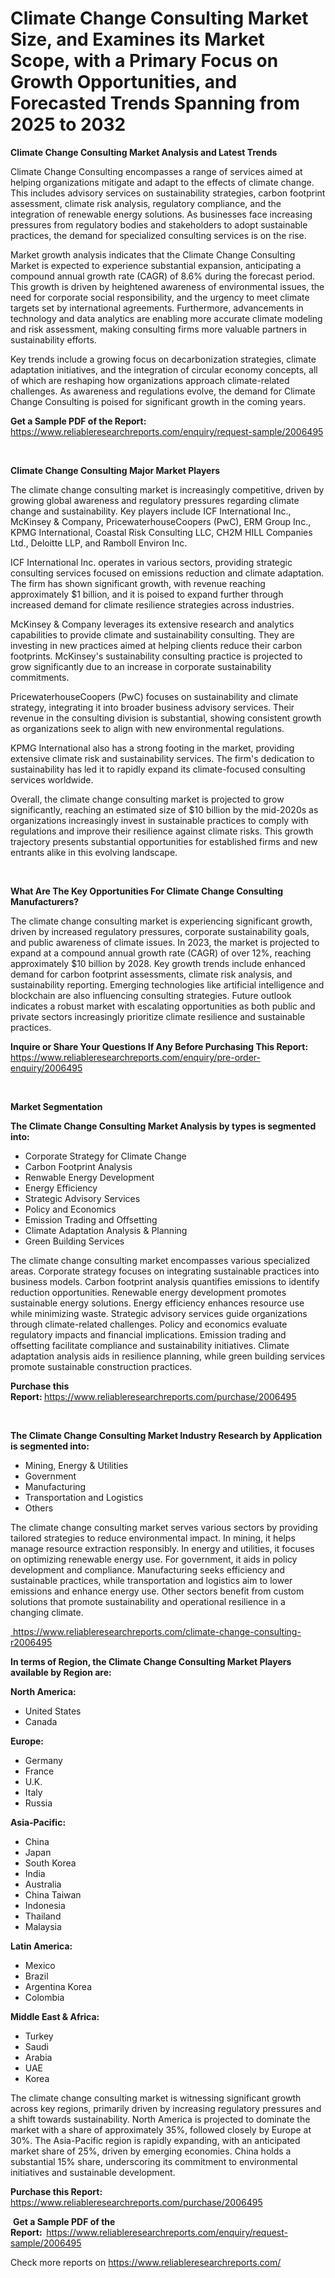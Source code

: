 <p><h1>Climate Change Consulting Market Size, and Examines its Market Scope, with a Primary Focus on Growth Opportunities, and Forecasted Trends Spanning from 2025 to 2032</h1></p><p><strong>Climate Change Consulting Market Analysis and Latest Trends</strong></p>
<p><p>Climate Change Consulting encompasses a range of services aimed at helping organizations mitigate and adapt to the effects of climate change. This includes advisory services on sustainability strategies, carbon footprint assessment, climate risk analysis, regulatory compliance, and the integration of renewable energy solutions. As businesses face increasing pressures from regulatory bodies and stakeholders to adopt sustainable practices, the demand for specialized consulting services is on the rise.</p><p>Market growth analysis indicates that the Climate Change Consulting Market is expected to experience substantial expansion, anticipating a compound annual growth rate (CAGR) of 8.6% during the forecast period. This growth is driven by heightened awareness of environmental issues, the need for corporate social responsibility, and the urgency to meet climate targets set by international agreements. Furthermore, advancements in technology and data analytics are enabling more accurate climate modeling and risk assessment, making consulting firms more valuable partners in sustainability efforts. </p><p>Key trends include a growing focus on decarbonization strategies, climate adaptation initiatives, and the integration of circular economy concepts, all of which are reshaping how organizations approach climate-related challenges. As awareness and regulations evolve, the demand for Climate Change Consulting is poised for significant growth in the coming years.</p></p>
<p><strong>Get a Sample PDF of the Report:&nbsp;</strong> <a href="https://www.reliableresearchreports.com/enquiry/request-sample/2006495?utm_campaign=2395&utm_medium=2&utm_source=Github&utm_content=ia&utm_term=10032025&utm_id=climate-change-consulting">https://www.reliableresearchreports.com/enquiry/request-sample/2006495</a></p>
<p>&nbsp;</p>
<p><strong>Climate Change Consulting Major Market Players</strong></p>
<p><p>The climate change consulting market is increasingly competitive, driven by growing global awareness and regulatory pressures regarding climate change and sustainability. Key players include ICF International Inc., McKinsey & Company, PricewaterhouseCoopers (PwC), ERM Group Inc., KPMG International, Coastal Risk Consulting LLC, CH2M HILL Companies Ltd., Deloitte LLP, and Ramboll Environ Inc. </p><p>ICF International Inc. operates in various sectors, providing strategic consulting services focused on emissions reduction and climate adaptation. The firm has shown significant growth, with revenue reaching approximately $1 billion, and it is poised to expand further through increased demand for climate resilience strategies across industries.</p><p>McKinsey & Company leverages its extensive research and analytics capabilities to provide climate and sustainability consulting. They are investing in new practices aimed at helping clients reduce their carbon footprints. McKinsey's sustainability consulting practice is projected to grow significantly due to an increase in corporate sustainability commitments.</p><p>PricewaterhouseCoopers (PwC) focuses on sustainability and climate strategy, integrating it into broader business advisory services. Their revenue in the consulting division is substantial, showing consistent growth as organizations seek to align with new environmental regulations.</p><p>KPMG International also has a strong footing in the market, providing extensive climate risk and sustainability services. The firm's dedication to sustainability has led it to rapidly expand its climate-focused consulting services worldwide.</p><p>Overall, the climate change consulting market is projected to grow significantly, reaching an estimated size of $10 billion by the mid-2020s as organizations increasingly invest in sustainable practices to comply with regulations and improve their resilience against climate risks. This growth trajectory presents substantial opportunities for established firms and new entrants alike in this evolving landscape.</p></p>
<p>&nbsp;</p>
<p><strong>What Are The Key Opportunities For Climate Change Consulting Manufacturers?</strong></p>
<p><p>The climate change consulting market is experiencing significant growth, driven by increased regulatory pressures, corporate sustainability goals, and public awareness of climate issues. In 2023, the market is projected to expand at a compound annual growth rate (CAGR) of over 12%, reaching approximately $10 billion by 2028. Key growth trends include enhanced demand for carbon footprint assessments, climate risk analysis, and sustainability reporting. Emerging technologies like artificial intelligence and blockchain are also influencing consulting strategies. Future outlook indicates a robust market with escalating opportunities as both public and private sectors increasingly prioritize climate resilience and sustainable practices.</p></p>
<p><strong>Inquire or Share Your Questions If Any Before Purchasing This Report:</strong> <a href="https://www.reliableresearchreports.com/enquiry/pre-order-enquiry/2006495?utm_campaign=2395&utm_medium=2&utm_source=Github&utm_content=ia&utm_term=10032025&utm_id=climate-change-consulting">https://www.reliableresearchreports.com/enquiry/pre-order-enquiry/2006495</a></p>
<p>&nbsp;</p>
<p><strong>Market Segmentation</strong></p>
<p><strong>The Climate Change Consulting Market Analysis by types is segmented into:</strong></p>
<p><ul><li>Corporate Strategy for Climate Change</li><li>Carbon Footprint Analysis</li><li>Renwable Energy Development</li><li>Energy Efficiency</li><li>Strategic Advisory Services</li><li>Policy and Economics</li><li>Emission Trading and Offsetting</li><li>Climate Adaptation Analysis & Planning</li><li>Green Building Services</li></ul></p>
<p><p>The climate change consulting market encompasses various specialized areas. Corporate strategy focuses on integrating sustainable practices into business models. Carbon footprint analysis quantifies emissions to identify reduction opportunities. Renewable energy development promotes sustainable energy solutions. Energy efficiency enhances resource use while minimizing waste. Strategic advisory services guide organizations through climate-related challenges. Policy and economics evaluate regulatory impacts and financial implications. Emission trading and offsetting facilitate compliance and sustainability initiatives. Climate adaptation analysis aids in resilience planning, while green building services promote sustainable construction practices.</p></p>
<p><strong>Purchase this Report:&nbsp;</strong><a href="https://www.reliableresearchreports.com/purchase/2006495?utm_campaign=2395&utm_medium=2&utm_source=Github&utm_content=ia&utm_term=10032025&utm_id=climate-change-consulting">https://www.reliableresearchreports.com/purchase/2006495</a></p>
<p>&nbsp;</p>
<p><strong>The Climate Change Consulting Market Industry Research by Application is segmented into:</strong></p>
<p><ul><li>Mining, Energy & Utilities</li><li>Government</li><li>Manufacturing</li><li>Transportation and Logistics</li><li>Others</li></ul></p>
<p><p>The climate change consulting market serves various sectors by providing tailored strategies to reduce environmental impact. In mining, it helps manage resource extraction responsibly. In energy and utilities, it focuses on optimizing renewable energy use. For government, it aids in policy development and compliance. Manufacturing seeks efficiency and sustainable practices, while transportation and logistics aim to lower emissions and enhance energy use. Other sectors benefit from custom solutions that promote sustainability and operational resilience in a changing climate.</p></p>
<p><a href="https://www.reliableresearchreports.com/climate-change-consulting-r2006495?utm_campaign=2395&utm_medium=2&utm_source=Github&utm_content=ia&utm_term=10032025&utm_id=climate-change-consulting">&nbsp;https://www.reliableresearchreports.com/climate-change-consulting-r2006495</a></p>
<p><strong>In terms of Region, the Climate Change Consulting Market Players available by Region are:</strong></p>
<p>
    <p> <strong> North America: </strong>
        <ul>
            <li>United States</li>
            <li>Canada</li>
        </ul>
        </p> 
    <p> <strong> Europe: </strong>
        <ul>
            <li>Germany</li>
            <li>France</li>
            <li>U.K.</li>
            <li>Italy</li>
            <li>Russia</li>
        </ul>
        </p> 
    <p> <strong> Asia-Pacific: </strong>
        <ul>
            <li>China</li>
            <li>Japan</li>
            <li>South Korea</li>
            <li>India</li>
            <li>Australia</li>
            <li>China Taiwan</li>
            <li>Indonesia</li>
            <li>Thailand</li>
            <li>Malaysia</li>
        </ul>
        </p> 
    <p> <strong> Latin America: </strong>
        <ul>
            <li>Mexico</li>
            <li>Brazil</li>
            <li>Argentina Korea</li>
            <li>Colombia</li>
        </ul>
        </p> 
    <p> <strong> Middle East & Africa: </strong>
        <ul>
            <li>Turkey</li>
            <li>Saudi</li>
            <li>Arabia</li>
            <li>UAE</li>
            <li>Korea</li>
        </ul>
    </p>
    </p>
<p><p>The climate change consulting market is witnessing significant growth across key regions, primarily driven by increasing regulatory pressures and a shift towards sustainability. North America is projected to dominate the market with a share of approximately 35%, followed closely by Europe at 30%. The Asia-Pacific region is rapidly expanding, with an anticipated market share of 25%, driven by emerging economies. China holds a substantial 15% share, underscoring its commitment to environmental initiatives and sustainable development.</p></p>
<p><strong>Purchase this Report: </strong><a href="https://www.reliableresearchreports.com/purchase/2006495?utm_campaign=2395&utm_medium=2&utm_source=Github&utm_content=ia&utm_term=10032025&utm_id=climate-change-consulting">https://www.reliableresearchreports.com/purchase/2006495</a></p>
<p>&nbsp;<strong>Get a Sample PDF of the Report:&nbsp;&nbsp;</strong><a href="https://www.reliableresearchreports.com/enquiry/request-sample/2006495?utm_campaign=2395&utm_medium=2&utm_source=Github&utm_content=ia&utm_term=10032025&utm_id=climate-change-consulting">https://www.reliableresearchreports.com/enquiry/request-sample/2006495</a></p>
<p><strong></strong></p>
<p>Check more reports on <a href="https://www.reliableresearchreports.com/?utm_campaign=2395&utm_medium=2&utm_source=Github&utm_content=ia&utm_term=10032025&utm_id=climate-change-consulting">https://www.reliableresearchreports.com/</a></p>